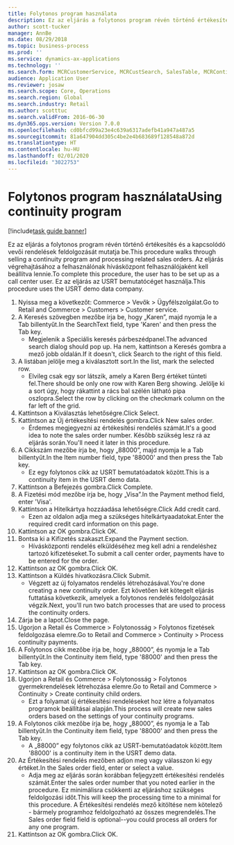 ```yaml
---
title: Folytonos program használata
description: Ez az eljárás a folytonos program révén történő értékesítés és a kapcsolódó vevői rendelések feldolgozását mutatja be.
author: scott-tucker
manager: AnnBe
ms.date: 08/29/2018
ms.topic: business-process
ms.prod: ''
ms.service: dynamics-ax-applications
ms.technology: ''
ms.search.form: MCRCustomerService, MCRCustSearch, SalesTable, MCRContinuityCustInfo, MCRCustPaymLookup, CreditCardTokenization, CreditCardLookup, MCRSalesOrderRecap
audience: Application User
ms.reviewer: josaw
ms.search.scope: Core, Operations
ms.search.region: Global
ms.search.industry: Retail
ms.author: scotttuc
ms.search.validFrom: 2016-06-30
ms.dyn365.ops.version: Version 7.0.0
ms.openlocfilehash: cd0bfcd99a23e4c639a6317adefb41a947a487a5
ms.sourcegitcommit: 81a647904dd305c4be2e4b683689f128548a872d
ms.translationtype: HT
ms.contentlocale: hu-HU
ms.lasthandoff: 02/01/2020
ms.locfileid: "3022753"
---
```

# <a name="using-continuity-program"></a><span data-ttu-id="19891-103">Folytonos program használata</span><span class="sxs-lookup"><span data-stu-id="19891-103">Using continuity program</span></span>

[!include[task guide banner](../includes/task-guide-banner.md)]

<span data-ttu-id="19891-104">Ez az eljárás a folytonos program révén történő értékesítés és a kapcsolódó vevői rendelések feldolgozását mutatja be.</span><span class="sxs-lookup"><span data-stu-id="19891-104">This procedure walks through selling a continuity program and processing related sales orders.</span></span> <span data-ttu-id="19891-105">Az eljárás végrehajtásához a felhasználónak hívásközpont felhasználójaként kell beállítva lennie.</span><span class="sxs-lookup"><span data-stu-id="19891-105">To complete this procedure, the user has to be set up as a call center user.</span></span> <span data-ttu-id="19891-106">Ez az eljárás az USRT bemutatócéget használja.</span><span class="sxs-lookup"><span data-stu-id="19891-106">This procedure uses the USRT demo data company.</span></span>

1. <span data-ttu-id="19891-107">Nyissa meg a következőt: Commerce > Vevők > Ügyfélszolgálat.</span><span class="sxs-lookup"><span data-stu-id="19891-107">Go to Retail and Commerce > Customers > Customer service.</span></span>
2. <span data-ttu-id="19891-108">A Keresés szövegben mezőbe írja be, hogy „Karen”, majd nyomja le a Tab billentyűt.</span><span class="sxs-lookup"><span data-stu-id="19891-108">In the SearchText field, type 'Karen' and then press the Tab key.</span></span>
    * <span data-ttu-id="19891-109">Megjelenik a Speciális keresés párbeszédpanel.</span><span class="sxs-lookup"><span data-stu-id="19891-109">The advanced search dialog should pop up.</span></span> <span data-ttu-id="19891-110">Ha nem, kattintson a Keresés gombra a mező jobb oldalán.</span><span class="sxs-lookup"><span data-stu-id="19891-110">If it doesn't, click Search to the right of this field.</span></span>  
3. <span data-ttu-id="19891-111">A listában jelölje meg a kiválasztott sort.</span><span class="sxs-lookup"><span data-stu-id="19891-111">In the list, mark the selected row.</span></span>
    * <span data-ttu-id="19891-112">Elvileg csak egy sor látszik, amely a Karen Berg értéket tünteti fel.</span><span class="sxs-lookup"><span data-stu-id="19891-112">There should be only one row with Karen Berg showing.</span></span> <span data-ttu-id="19891-113">Jelölje ki a sort úgy, hogy rákattint a rács bal szélén látható pipa oszlopra.</span><span class="sxs-lookup"><span data-stu-id="19891-113">Select the row by clicking on the checkmark column on the far left of the grid.</span></span>  
4. <span data-ttu-id="19891-114">Kattintson a Kiválasztás lehetőségre.</span><span class="sxs-lookup"><span data-stu-id="19891-114">Click Select.</span></span>
5. <span data-ttu-id="19891-115">Kattintson az Új értékesítési rendelés gombra.</span><span class="sxs-lookup"><span data-stu-id="19891-115">Click New sales order.</span></span>
    * <span data-ttu-id="19891-116">Érdemes megjegyezni az értékesítési rendelés számát.</span><span class="sxs-lookup"><span data-stu-id="19891-116">It's a good idea to note the sales order number.</span></span> <span data-ttu-id="19891-117">Később szükség lesz rá az eljárás során.</span><span class="sxs-lookup"><span data-stu-id="19891-117">You'll need it later in this procedure.</span></span>  
6. <span data-ttu-id="19891-118">A Cikkszám mezőbe írja be, hogy „88000”, majd nyomja le a Tab billentyűt.</span><span class="sxs-lookup"><span data-stu-id="19891-118">In the Item number field, type '88000' and then press the Tab key.</span></span>
    * <span data-ttu-id="19891-119">Ez egy folytonos cikk az USRT bemutatóadatok között.</span><span class="sxs-lookup"><span data-stu-id="19891-119">This is a continuity item in the USRT demo data.</span></span>  
7. <span data-ttu-id="19891-120">Kattintson a Befejezés gombra.</span><span class="sxs-lookup"><span data-stu-id="19891-120">Click Complete.</span></span>
8. <span data-ttu-id="19891-121">A Fizetési mód mezőbe írja be, hogy „Visa”.</span><span class="sxs-lookup"><span data-stu-id="19891-121">In the Payment method field, enter 'Visa'.</span></span>
9. <span data-ttu-id="19891-122">Kattintson a Hitelkártya hozzáadása lehetőségre.</span><span class="sxs-lookup"><span data-stu-id="19891-122">Click Add credit card.</span></span>
    * <span data-ttu-id="19891-123">Ezen az oldalon adja meg a szükséges hitelkártyaadatokat.</span><span class="sxs-lookup"><span data-stu-id="19891-123">Enter the required credit card information on this page.</span></span>  
10. <span data-ttu-id="19891-124">Kattintson az OK gombra.</span><span class="sxs-lookup"><span data-stu-id="19891-124">Click OK.</span></span>
11. <span data-ttu-id="19891-125">Bontsa ki a Kifizetés szakaszt.</span><span class="sxs-lookup"><span data-stu-id="19891-125">Expand the Payment section.</span></span>
    * <span data-ttu-id="19891-126">Hívásközponti rendelés elküldéséhez meg kell adni a rendeléshez tartozó kifizetéseket.</span><span class="sxs-lookup"><span data-stu-id="19891-126">To submit a call center order, payments have to be entered for the order.</span></span>  
12. <span data-ttu-id="19891-127">Kattintson az OK gombra.</span><span class="sxs-lookup"><span data-stu-id="19891-127">Click OK.</span></span>
13. <span data-ttu-id="19891-128">Kattintson a Küldés hivatkozásra.</span><span class="sxs-lookup"><span data-stu-id="19891-128">Click Submit.</span></span>
    * <span data-ttu-id="19891-129">Végzett az új folyamatos rendelés létrehozásával.</span><span class="sxs-lookup"><span data-stu-id="19891-129">You're done creating a new continuity order.</span></span> <span data-ttu-id="19891-130">Ezt követően két kötegelt eljárás futtatása következik, amelyek a folytonos rendelés feldolgozását végzik.</span><span class="sxs-lookup"><span data-stu-id="19891-130">Next, you'll run two batch processes that are used to process the continuity orders.</span></span>  
14. <span data-ttu-id="19891-131">Zárja be a lapot.</span><span class="sxs-lookup"><span data-stu-id="19891-131">Close the page.</span></span>
15. <span data-ttu-id="19891-132">Ugorjon a Retail és Commerce > Folytonosság > Folytonos fizetések feldolgozása elemre.</span><span class="sxs-lookup"><span data-stu-id="19891-132">Go to Retail and Commerce > Continuity > Process continuity payments.</span></span>
16. <span data-ttu-id="19891-133">A Folytonos cikk mezőbe írja be, hogy „88000”, és nyomja le a Tab billentyűt.</span><span class="sxs-lookup"><span data-stu-id="19891-133">In the Continuity item field, type '88000' and then press the Tab key.</span></span>
17. <span data-ttu-id="19891-134">Kattintson az OK gombra.</span><span class="sxs-lookup"><span data-stu-id="19891-134">Click OK.</span></span>
18. <span data-ttu-id="19891-135">Ugorjon a Retail és Commerce > Folytonosság > Folytonos gyermekrendelések létrehozása elemre.</span><span class="sxs-lookup"><span data-stu-id="19891-135">Go to Retail and Commerce > Continuity > Create continuity child orders.</span></span>
    * <span data-ttu-id="19891-136">Ezt a folyamat új értékesítési rendeléseket hoz létre a folyamatos programok beállításai alapján.</span><span class="sxs-lookup"><span data-stu-id="19891-136">This process will create new sales orders based on the settings of your continuity programs.</span></span>  
19. <span data-ttu-id="19891-137">A Folytonos cikk mezőbe írja be, hogy „88000”, és nyomja le a Tab billentyűt.</span><span class="sxs-lookup"><span data-stu-id="19891-137">In the Continuity item field, type '88000' and then press the Tab key.</span></span>
    * <span data-ttu-id="19891-138">A „88000” egy folytonos cikk az USRT-bemutatóadatok között.</span><span class="sxs-lookup"><span data-stu-id="19891-138">Item '88000' is a continuity item in the USRT demo data.</span></span>  
20. <span data-ttu-id="19891-139">Az Értékesítési rendelés mezőben adjon meg vagy válasszon ki egy értéket.</span><span class="sxs-lookup"><span data-stu-id="19891-139">In the Sales order field, enter or select a value.</span></span>
    * <span data-ttu-id="19891-140">Adja meg az eljárás során korábban feljegyzett értékesítési rendelés számát.</span><span class="sxs-lookup"><span data-stu-id="19891-140">Enter the sales order number that you noted earlier in the procedure.</span></span> <span data-ttu-id="19891-141">Ez minimálisra csökkenti az eljáráshoz szükséges feldolgozási időt.</span><span class="sxs-lookup"><span data-stu-id="19891-141">This will keep the processing time to a minimal for this procedure.</span></span> <span data-ttu-id="19891-142">A Értékesítési rendelés mező kitöltése nem kötelező - bármely programhoz feldolgozható az összes megrendelés.</span><span class="sxs-lookup"><span data-stu-id="19891-142">The Sales order field field is optional--you could process all orders for any one program.</span></span>  
21. <span data-ttu-id="19891-143">Kattintson az OK gombra.</span><span class="sxs-lookup"><span data-stu-id="19891-143">Click OK.</span></span>

